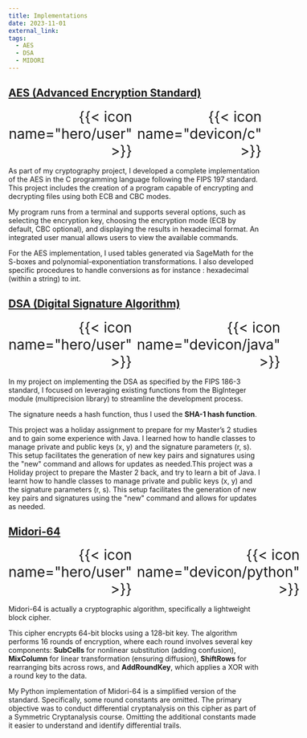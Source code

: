 ```yaml
---
title: Implementations
date: 2023-11-01
external_link: 
tags:
  - AES
  - DSA
  - MIDORI
---
```

## [AES (Advanced Encryption Standard)](https://nvlpubs.nist.gov/nistpubs/fips/nist.fips.197.pdf)

<p style="text-align: right; display: flex; align-items: center;">
  <span style="font-size: 2em; margin-right: 10px;">{{< icon name="hero/user" >}}</span>
  <span style="font-size: 2em;">{{< icon name="devicon/c" >}}</span>
</p>

As part of my cryptography project, I developed a complete implementation of the AES in the C programming language following the FIPS 197 standard. This project includes the creation of a program capable of encrypting and decrypting files using both ECB and CBC modes.

My program runs from a terminal and supports several options, such as selecting the encryption key, choosing the encryption mode (ECB by default, CBC optional), and displaying the results in hexadecimal format. An integrated user manual allows users to view the available commands.

For the AES implementation, I used tables generated via SageMath for the S-boxes and polynomial-exponentiation transformations. I also developed specific procedures to handle conversions as for instance : hexadecimal (within a string) to int.

## [DSA (Digital Signature Algorithm)](https://csrc.nist.gov/files/pubs/fips/186-3/final/docs/fips_186-3.pdf)

<p style="text-align: right; display: flex; align-items: center;">
  <span style="font-size: 2em; margin-right: 10px;">{{< icon name="hero/user" >}}</span>
  <span style="font-size: 2em;">{{< icon name="devicon/java" >}}</span>
</p>


In my project on implementing the DSA as specified by the FIPS 186-3 standard, I focused on leveraging existing functions from the BigInteger module (multiprecision library) to streamline the development process.

The signature needs a hash function, thus I used the **SHA-1 hash function**.

This project was a holiday assignment to prepare for my Master’s 2 studies and to gain some experience with Java. I learned how to handle classes to manage private and public keys (x, y) and the signature parameters (r, s). This setup facilitates the generation of new key pairs and signatures using the "new" command and allows for updates as needed.This project was a Holiday project to prepare the Master 2 back, and try to learn a bit of Java. I learnt how to handle classes to manage private and public keys (x, y) and the signature parameters (r, s). This setup facilitates the generation of new key pairs and signatures using the "new" command and allows for updates as needed.

## [Midori-64](https://eprint.iacr.org/2015/1142.pdf) 

<p style="text-align: right; display: flex; align-items: center;">
  <span style="font-size: 2em; margin-right: 10px;">{{< icon name="hero/user" >}}</span>
  <span style="font-size: 2em;">{{< icon name="devicon/python" >}}</span>
</p>


Midori-64 is actually a cryptographic algorithm, specifically a lightweight block cipher. 

This cipher encrypts 64-bit blocks using a 128-bit key. The algorithm performs 16 rounds of encryption, where each round involves several key components: **SubCells** for nonlinear substitution (adding confusion), **MixColumn** for linear transformation (ensuring diffusion), **ShiftRows** for rearranging bits across rows, and **AddRoundKey**, which applies a XOR with a round key to the data.

My Python implementation of Midori-64 is a simplified version of the standard. Specifically, some round constants are omitted. The primary objective was to conduct differential cryptanalysis on this cipher as part of a Symmetric Cryptanalysis course. Omitting the additional constants made it easier to understand and identify differential trails.
<!--more-->
